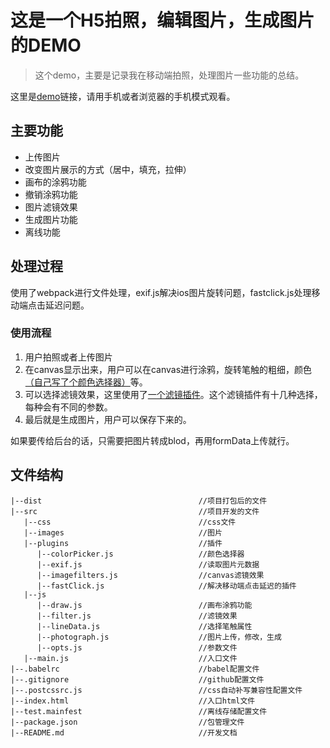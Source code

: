 # 这是一个H5拍照，编辑图片，生成图片的DEMO

> 这个demo，主要是记录我在移动端拍照，处理图片一些功能的总结。

这里是[demo](https://yiiouo.github.io/canvas-Image-processing/)链接，请用手机或者浏览器的手机模式观看。

## 主要功能

* 上传图片
* 改变图片展示的方式（居中，填充，拉伸）
* 画布的涂鸦功能
* 撤销涂鸦功能
* 图片滤镜效果
* 生成图片功能
* 离线功能

## 处理过程

使用了webpack进行文件处理，exif.js解决ios图片旋转问题，fastclick.js处理移动端点击延迟问题。

### 使用流程

1. 用户拍照或者上传图片
2. 在canvas显示出来，用户可以在canvas进行涂鸦，旋转笔触的粗细，颜色[（自己写了个颜色选择器）](https://github.com/yiiouo/canvas-colorPicker)等。
3. 可以选择滤镜效果，这里使用了[一个滤镜插件](https://github.com/arahaya/ImageFilters.js)。这个滤镜插件有十几种选择，每种会有不同的参数。
4. 最后就是生成图片，用户可以保存下来的。

如果要传给后台的话，只需要把图片转成blod，再用formData上传就行。

## 文件结构

    |--dist                                   //项目打包后的文件
    |--src                                    //项目开发的文件
       |--css                                 //css文件
       |--images                              //图片
       |--plugins                             //插件                     
          |--colorPicker.js                   //颜色选择器
          |--exif.js                          //读取图片元数据
          |--imagefilters.js                  //canvas滤镜效果
          |--fastClick.js                     //解决移动端点击延迟的插件
       |--js
          |--draw.js                          //画布涂鸦功能
          |--filter.js                        //滤镜效果
          |--lineData.js                      //选择笔触属性
          |--photograph.js                    //图片上传，修改，生成
          |--opts.js                          //参数文件
       |--main.js                             //入口文件
    |--.babelrc                               //babel配置文件
    |--.gitignore                             //github配置文件
    |--.postcssrc.js                          //css自动补写兼容性配置文件
    |--index.html                             //入口html文件
	|--test.mainfest                          //离线存储配置文件
    |--package.json                           //包管理文件
    |--README.md                              //开发文档
